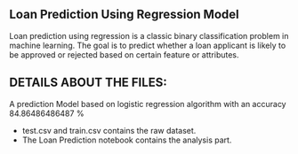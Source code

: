 ## Loan Prediction Using Regression Model

Loan prediction using regression is a classic binary classification problem in machine learning.
The goal is to predict whether a loan applicant is likely to be approved or rejected based on certain feature or attributes.

## DETAILS ABOUT THE FILES:
A prediction Model based on logistic regression algorithm with an accuracy 84.86486486487 %   
 - test.csv and train.csv contains the raw dataset.  
 - The Loan Prediction notebook contains the analysis part.
